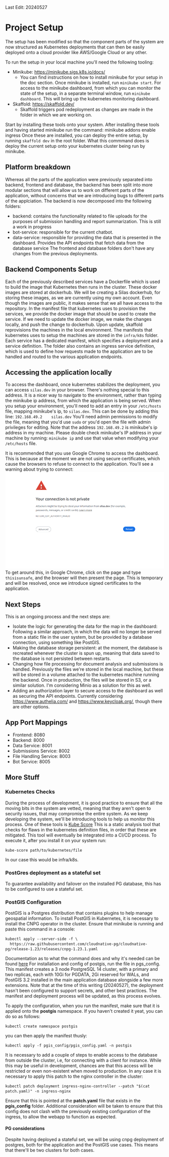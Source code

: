 Last Edit: 20240527
# Project Setup
The setup has been modified so that the component parts of the system are now structured as Kubernetes deployments that can then be easily deployed onto a cloud provider like AWS/Google Cloud or any other.

To run the setup in your local machine you'll need the following tooling:
- Minikube: https://minikube.sigs.k8s.io/docs/
  - You can find instructions on how to install minikube for your setup in the doc section. Once minikube is installed, run `minikube start`. For access to the minikube dashboard, from which you can monitor the state of the setup, in a separate terminal window, run `minikube dashboard`. This will bring up the kubernetes monitoring dashboard. 
- Skaffold: https://skaffold.dev/
  - Skaffold triggers pod redeployment as changes are made in the folder in which we are working on. 

Start by installing these tools onto your system. 
After installing these tools and having started minikube run the command: minikube addons enable ingress
Once these are installed, you can deploy the entire setup, by running `skaffold dev` in the root folder. What this commmand does is deploy the current setup onto your kubernetes cluster being run by minikube.

## Platform breakdown
Whereas all the parts of the application were previously separated into backend, frontend and database, the backend has been split into more modular sections that will allow us to work on different parts of the application, without concerns that we are introducing bugs to different parts of the applciation. The backend is now decomposed into the following folders:
- backend: contains the functionality related to file uploads for the purposes of submission handling and report summarization. This is still a work in progress
- bot-service: responsible for the current chatbot.
- data-service: responsible for providing the data that is presented in the dashboard. Provides the API endpoints that fetch data from the database service
The frontend and database folders don't have any changes from the previous deployments. 

## Backend Components Setup
Each of the previously described services have a Dockerfile which is used to build the image that Kubernetes then runs in the cluster. These docker images are stored at dockerhub. We will be creating a Silas dockerhub, for storing these images, as we are currently using my own account. Even though the images are public, it makes sense that we all have access to the repository. 
In the manifest file that kubernetes uses to provision the services, we provide the docker image that should be used to create the service. If we need to update the docker image, we make the changes locally, and push the change to dockerhub. Upon update, skaffold reprovisions the machines in the local environment. 
The manifests that kubernetes uses to setup the machines are stored in the `infra/k8s` folder. Each service has a dedicated manifest, which specifies a deployment and a service definition. The folder also contains an ingress service definition, which is used to define how requests made to the application are to be handled and routed to the various application endpoints. 

## Accessing the application locally
To access the dashboard, once kubernetes stabilizes the deployment, you can access `silas.dev` in your browser. There's nothing special to this address. It is a nicer way to navigate to the environment, rather than typing the minikube ip address, from which the application is being served. 
When you setup your environment, you'll need to add an entry in your `/etc/hosts` file, mapping minikube's ip, to `silas.dev`. 
This can be done by adding this line:
`192.168.49.2    silas.dev`
You'll need admin permissions to modify the file, meaning that you'd use `sudo` or you'd open the file with admin privileges for editing. Note that the address `192.168.49.2` is minikube's ip address in my machine. Please double check minikube's IP address in your machine by running:
`minikube ip` 
and use that value when modifying your `/etc/hosts` file.

It is recommended that you use Google Chrome to access the dashboard. This is because at the moment we are not using secure certificates, which cause the browsers to refuse to connect to the application. You'll see a warning about trying to connect:
![alt text](image.png)
To get around this, in Google Chrome, click on the page and type `thisisunsafe`, and the browser will then present the page. This is temporary and will be resolved, once we introduce signed certificates to the application.

## Next Steps
This is an ongoing process and the next steps are:
- Isolate the logic for generating the data for the map in the dashboard: Following a similar approach, in which the data will no longer be served from a static file in the user system, but be provided by a database connection, using something like PostGIS.
- Making the database storage persistent: at the moment, the database is recreated whenever the cluster is spun up, meaning that data saved to the database is not persisted between restarts. 
- Changing how file processing for document analysis and submissions is handled. Previously the files we're stored in the local machine, but these will be stored in a volume attached to the kubernetes machine running the backend. Once in production, the files will be stored in S3, or a similar solution. I'm considering Minio as a solution for this as well.
- Adding an authorization layer to secure access to the dashboard as well as securing the API endpoints. Currently considering https://www.authelia.com/ and https://www.keycloak.org/, though there are other options. 

## App Port Mappings
- Frontend: 8080
- Backend: 8000
- Data Service: 8001  
- Submissions Service: 8002
- File Handling Service: 8003
- Bot Service: 8005


## More Stuff
### Kubernetes Checks
During the process of development, it is good practice to ensure that all the moving bits in the system are vetted, meaning that they aren't open to security issues, that may compromise the entire system. As we keep developing the system, we'll be introducing tools to help us monitor this process. One of these tools is [Kube Score](https://kube-score.com/)
This is a static analysis tool that checks for flaws in the kubernetes definition files, in order that these are mitigated. This tool will eventually be integrated into a CI/CD process.
To execute it, after you install it on your system run:
```
kube-score path/to/kubernetes/file
```
In our case this would be infra/k8s.


### PostGres deployment as a stateful set
To guarantee availability and failover on the installed PG database, this has to be configured to use a stateful set.

### PostGIS Configuration
PostGIS is a Postgres distribution that contains plugins to help manage geospatial information. To install PostGIS in Kubernetes, it is necessary to install the CNPG operator in the cluster. 
Ensure that minikube is running and paste this command in a console:
```
kubectl apply --server-side -f \
  https://raw.githubusercontent.com/cloudnative-pg/cloudnative-pg/release-1.23/releases/cnpg-1.23.1.yaml

```

Documentation as to what the command does and why it's needed can be found [here](https://cloudnative-pg.io/documentation/current/installation_upgrade/)
For installation and config of postgis, run the file in pgs_config. This manifest creates a 3 node PostgreSQL 14 cluster, with a primary and two replicas, each with 10Gi for PGDATA, 2Gi reserved for WALs, and PostGIS 3.2 installed in the main application database alongside a few more extensions.
Note that at the time of this writing (20240527), the deployment hasn't been configured to support secrets, and other best practices. The manifest and deployment process will be updated, as this process evolves.

To apply the configuration, when you run the manifest, make sure that it is applied onto the **postgis** namespace. If you haven't created it yeat, you can do so as follows:

```
kubectl create namespace postgis
```

you can then apply the manifest thusly:
```
kubectl apply -f pgis_config/pgis_config.yaml -n postgis
```

It is necessary to add a couple of steps to enable access to the database from outside the cluster, i.e, for connecting with a client for instance. While this may be useful in development, chances are that this access will be restricted or even non-existent when moved to production.
In any case it is necessary to apply this patch to the nginx controller in the cluster:
```
kubectl patch deployment ingress-nginx-controller --patch "$(cat patch.yaml)" -n ingress-nginx
```
Ensure that this is pointed at the **patch.yaml** file that exists in the **pgis_config** folder. Additional consideration will be taken to ensure that this config does not clash with the previously existing configuration of the ingress, to allow the webapp to function as expected.

#### PG considerations
Despite having deployed a stateful set, we will be using cnpg deployment of postgres, both for the application and the PostGIS use cases. This means that there'll be two clusters for both cases.